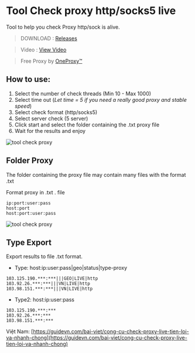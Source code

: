 # Tool Check proxy http/socks5 live

Tool to help you check Proxy http/sock is alive.

> DOWNLOAD : [Releases](https://github.com/s0ckd3/check-proxy-live/releases)

> Video : [View Video](https://www.youtube.com/watch?v=FYD8fER2dlY)

> Free Proxy by [OneProxy™](https://1proxy.net)
## How to use:
1. Select the number of check threads (Min 10 - Max 1000)
2. Select time out (*Let time = 5 if you need a really good proxy and stable speed*)
3. Select check format (http/socks5)
4. Select server check (5 server)
5. Click start and select the folder containing the .txt proxy file
6. Wait for the results and enjoy


![tool check proxy](https://raw.githubusercontent.com/s0ckd3/check-proxy-live/main/Screenshot%202022-09-24%20232402.jpg)

## Folder Proxy
The folder containing the proxy file may contain many files with the format .txt

Format proxy in .txt . file

```ip:port
ip:port:user:pass
host:port
host:port:user:pass
```
![tool check proxy](https://raw.githubusercontent.com/s0ckd3/check-proxy-live/main/type.jpg)

## Type Export
Export results to file .txt format.

- Type: host:ip:user:pass|geo|status|type-proxy
```
103.125.190.***:***|||GEO|LIVE|http
103.92.26.***:***|||VN|LIVE|http
103.98.151.***:***|||VN|LIVE|http
```
- Type2: host:ip:user:pass
```
103.125.190.***:***
103.92.26.***:***
103.98.151.***:***
```


Việt Nam: [https://guidevn.com/bai-viet/cong-cu-check-proxy-live-tien-loi-va-nhanh-chong](https://guidevn.com/bai-viet/cong-cu-check-proxy-live-tien-loi-va-nhanh-chong)
